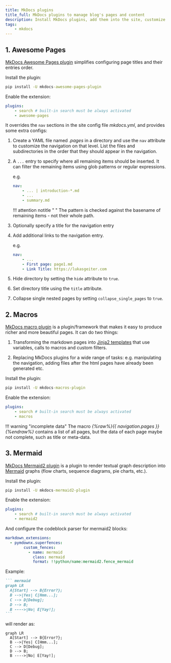 ```yaml
---
title: MkDocs plugins
title_full: MkDocs plugins to manage blog's pages and content
description: Install MkDocs plugins, add them into the site, customize plugins and rendered content.
tags:
    - mkdocs
---
```


## 1. Awesome Pages

[MkDocs Awesome Pages plugin](https://github.com/lukasgeiter/mkdocs-awesome-pages-plugin) simplifies configuring page titles and their entries order. 

Install the plugin:

``` bat
pip install -U mkdocs-awesome-pages-plugin
```

Enable the extension:

``` yaml
plugins:
    - search # built-in search must be always activated
    - awesome-pages
```

It overrides the `nav` sections in the site config file *mkdocs.yml*, and provides some extra configs:

1. Create a YAML file named *.pages* in a directory and use the `nav` attribute to customize the navigation on that level. List the files and subdirectories in the order that they should appear in the navigation.

2. A `...` entry to specify where all remaining items should be inserted. It can filter the remaining items using glob patterns or regular expressions.

    e.g.
    ``` yaml
    nav:
        - ... | introduction-*.md
        - ...
        - summary.md
    ```
    !!! attention notitle "&nbsp;"
        The pattern is checked against the basename of remaining items - not their whole path.

3. Optionally specify a title for the navigation entry

4. Add additional links to the navigation entry.
    
    e.g.
    ``` yaml
    nav:
        - ...
        - First page: page1.md
        - Link Title: https://lukasgeiter.com
    ```

5. Hide directory by setting the `hide` attribute to `true`.

6. Set directory title using the `title` attribute.

7. Collapse single nested pages by setting `collapse_single_pages` to `true`.


## 2. Macros

[MkDocs macro plugin](https://mkdocs-macros-plugin.readthedocs.io/en/latest/) is a plugin/framework that makes it easy to produce richer and more beautiful pages. It can do two things:

1. Transforming the markdown pages into [Jinja2 templates](https://jinja.palletsprojects.com/en/2.11.x/) that use variables, calls to macros and custom filters.

2. Replacing MkDocs plugins for a wide range of tasks: e.g. manipulating the navigation, adding files after the html pages have already been generated etc.

Install the plugin:

``` bat
pip install -U mkdocs-macros-plugin
```

Enable the extension:

``` yaml
plugins:
    - search # built-in search must be always activated
    - macros
```

!!! warning "incomplete data"
    The macro *{%raw%}{{ navigation.pages }}{%endraw%}* contains a list of all pages, but the data of each page maybe not complete, such as title or meta-data.


## 3. Mermaid

[MkDocs Mermaid2 plugin](https://github.com/fralau/mkdocs-mermaid2-plugin) is a plugin to render textual graph description into [Mermaid](https://mermaid-js.github.io/mermaid) graphs (flow charts, sequence diagrams, pie charts, etc.).

Install the plugin:

``` bat
pip install -U mkdocs-mermaid2-plugin
```

Enable the extension:

``` yaml
plugins:
    - search # built-in search must be always activated
    - mermaid2
```

And configure the codeblock parser for mermaid2 blocks:

``` yaml
markdown_extensions:
  - pymdownx.superfences:
        custom_fences:
          - name: mermaid
            class: mermaid
            format: !!python/name:mermaid2.fence_mermaid
```

Example:

```` md
``` mermaid
graph LR
  A[Start] --> B{Error?};
  B -->|Yes| C[Hmm...];
  C --> D[Debug];
  D --> B;
  B ---->|No| E[Yay!];
```
````

will render as:

``` mermaid
graph LR
  A[Start] --> B{Error?};
  B -->|Yes| C[Hmm...];
  C --> D[Debug];
  D --> B;
  B ---->|No| E[Yay!];
```
